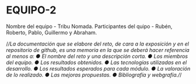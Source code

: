 # EQUIPO-2
Nombre del equipo - Tribu Nomada.
Participantes del quipo - Rubén, Roberto, Pablo, Guillermo y Abraham.

/*/La documentación que se elabore del reto, de cara a la exposición y en el repositorio de
github, es una memoria en la que se deberá hacer referencia al menos a:
● El nombre del reto y una descripción corta.
● Los miembros del equipo.
● Los resultados obtenidos.
● Las tecnologías utilizadas en el desarrollo.
● Los resultados esperados para cada módulo.
● La valoración de lo realizado.
● Las mejoras propuestas.
● Bibliografía y webgrafía./*/
